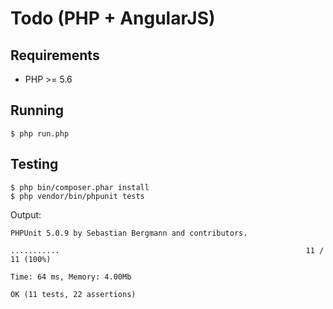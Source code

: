 # Todo (PHP + AngularJS)

## Requirements
* PHP >= 5.6

## Running
```shell
$ php run.php
```

## Testing
```shell
$ php bin/composer.phar install
$ php vendor/bin/phpunit tests
```
Output:

```
PHPUnit 5.0.9 by Sebastian Bergmann and contributors.

...........                                                       11 / 11 (100%)

Time: 64 ms, Memory: 4.00Mb

OK (11 tests, 22 assertions)
```
